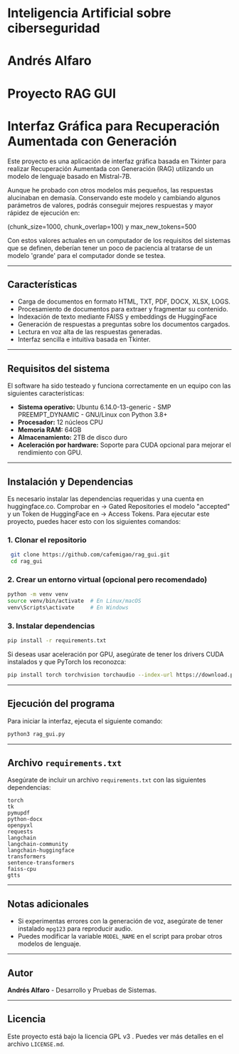# Inteligencia Artificial sobre ciberseguridad
# Andrés Alfaro
# Proyecto RAG GUI 
# Interfaz Gráfica para Recuperación Aumentada con Generación

Este proyecto es una aplicación de interfaz gráfica basada en Tkinter para realizar Recuperación Aumentada con Generación (RAG) utilizando un modelo de lenguaje basado en Mistral-7B.

Aunque he probado con otros modelos más pequeños, las respuestas alucinaban en demasía. Conservando este modelo y cambiando algunos parámetros de valores, podrás conseguir mejores respuestas y mayor rápidez de ejecución en:

(chunk_size=1000, chunk_overlap=100) y max_new_tokens=500 

Con estos valores actuales en un computador de los requisitos del sistemas que se definen, deberían tener un poco de paciencia al tratarse de un modelo 'grande' para el computador donde se testea.

---

## Características
- Carga de documentos en formato HTML, TXT, PDF, DOCX, XLSX, LOGS.
- Procesamiento de documentos para extraer y fragmentar su contenido.
- Indexación de texto mediante FAISS y embeddings de HuggingFace 
- Generación de respuestas a preguntas sobre los documentos cargados.
- Lectura en voz alta de las respuestas generadas.
- Interfaz sencilla e intuitiva basada en Tkinter.

---

## Requisitos del sistema
El software ha sido testeado y funciona correctamente en un equipo con las siguientes características:
- **Sistema operativo:** Ubuntu 6.14.0-13-generic - SMP PREEMPT_DYNAMIC - GNU/Linux con Python 3.8+
- **Procesador:** 12 núcleos CPU
- **Memoria RAM:** 64GB
- **Almacenamiento:** 2TB de disco duro
- **Aceleración por hardware:** Soporte para CUDA opcional para mejorar el rendimiento con GPU.

---

## Instalación y Dependencias
Es necesario instalar las dependencias requeridas y una cuenta en huggingface.co. Comprobar en -> Gated Repositories el modelo "accepted" y un Token de HuggingFace en -> Access Tokens. Para ejecutar este proyecto, puedes hacer esto con los siguientes comandos:

### 1. Clonar el repositorio
```sh
 git clone https://github.com/cafemigao/rag_gui.git
 cd rag_gui
```

### 2. Crear un entorno virtual (opcional pero recomendado)
```sh
python -m venv venv
source venv/bin/activate  # En Linux/macOS
venv\Scripts\activate     # En Windows
```

### 3. Instalar dependencias
```sh
pip install -r requirements.txt
```

Si deseas usar aceleración por GPU, asegúrate de tener los drivers CUDA instalados y que PyTorch los reconozca:
```sh
pip install torch torchvision torchaudio --index-url https://download.pytorch.org/whl/cu118
```

---

## Ejecución del programa
Para iniciar la interfaz, ejecuta el siguiente comando:
```sh
python3 rag_gui.py
```

---

## Archivo `requirements.txt`
Asegúrate de incluir un archivo `requirements.txt` con las siguientes dependencias:
```
torch
tk
pymupdf
python-docx
openpyxl
requests
langchain
langchain-community
langchain-huggingface
transformers
sentence-transformers
faiss-cpu
gtts
```
---

## Notas adicionales
- Si experimentas errores con la generación de voz, asegúrate de tener instalado `mpg123` para reproducir audio.
- Puedes modificar la variable `MODEL_NAME` en el script para probar otros modelos de lenguaje.

---

## Autor
**Andrés Alfaro** - Desarrollo y Pruebas de Sistemas.

---

## Licencia
Este proyecto está bajo la licencia GPL v3 . Puedes ver más detalles en el archivo `LICENSE.md`.


